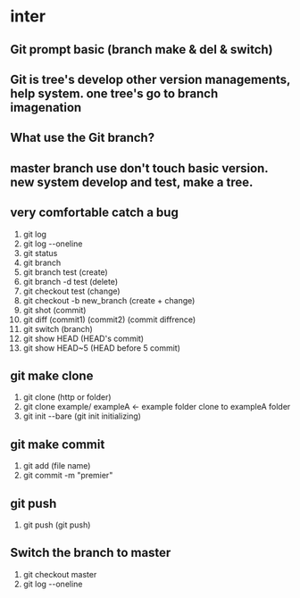 # inter
## Git prompt basic (branch make & del & switch)   
## Git is tree's develop other version managements, help system. one tree's go to branch imagenation   
## What use the Git branch?   
## master branch use don't touch basic version. new system develop and test, make a tree.   
## very comfortable catch a bug   
01. git log          
02. git log --oneline                
03. git status                    
04. git branch
05. git branch test (create)
06. git branch -d test (delete)
07. git checkout test (change)
08. git checkout -b new_branch (create + change)
09. git shot (commit)
10. git diff (commit1) (commit2) (commit diffrence)
11. git switch (branch)
12. git show HEAD (HEAD's commit)
13. git show HEAD~5 (HEAD before 5 commit)

## git make clone   
01. git clone (http or folder)
02. git clone example/ exampleA <- example folder clone to exampleA folder
03. git init --bare (git init initializing)

## git make commit
01. git add (file name)
02. git commit -m "premier"

## git push
01. git push (git push)

## Switch the branch to master
01. git checkout master
02. git log --oneline
